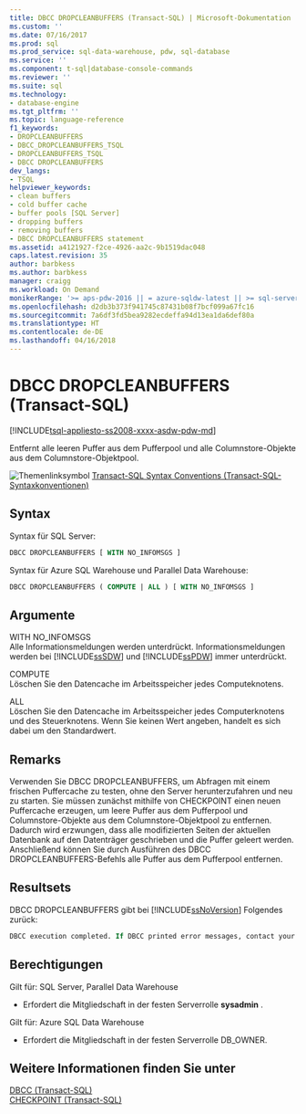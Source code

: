 ```yaml
---
title: DBCC DROPCLEANBUFFERS (Transact-SQL) | Microsoft-Dokumentation
ms.custom: ''
ms.date: 07/16/2017
ms.prod: sql
ms.prod_service: sql-data-warehouse, pdw, sql-database
ms.service: ''
ms.component: t-sql|database-console-commands
ms.reviewer: ''
ms.suite: sql
ms.technology:
- database-engine
ms.tgt_pltfrm: ''
ms.topic: language-reference
f1_keywords:
- DROPCLEANBUFFERS
- DBCC_DROPCLEANBUFFERS_TSQL
- DROPCLEANBUFFERS_TSQL
- DBCC DROPCLEANBUFFERS
dev_langs:
- TSQL
helpviewer_keywords:
- clean buffers
- cold buffer cache
- buffer pools [SQL Server]
- dropping buffers
- removing buffers
- DBCC DROPCLEANBUFFERS statement
ms.assetid: a4121927-f2ce-4926-aa2c-9b1519dac048
caps.latest.revision: 35
author: barbkess
ms.author: barbkess
manager: craigg
ms.workload: On Demand
monikerRange: '>= aps-pdw-2016 || = azure-sqldw-latest || >= sql-server-2016 || = sqlallproducts-allversions'
ms.openlocfilehash: d2db3b373f941745c87431b08f7bcf099a67fc16
ms.sourcegitcommit: 7a6df3fd5bea9282ecdeffa94d13ea1da6def80a
ms.translationtype: HT
ms.contentlocale: de-DE
ms.lasthandoff: 04/16/2018
---
```

# <a name="dbcc-dropcleanbuffers-transact-sql"></a>DBCC DROPCLEANBUFFERS (Transact-SQL)
[!INCLUDE[tsql-appliesto-ss2008-xxxx-asdw-pdw-md](../../includes/tsql-appliesto-ss2008-xxxx-asdw-pdw-md.md)]

Entfernt alle leeren Puffer aus dem Pufferpool und alle Columnstore-Objekte aus dem Columnstore-Objektpool.
  
![Themenlinksymbol](../../database-engine/configure-windows/media/topic-link.gif "Topic link icon") [Transact-SQL Syntax Conventions (Transact-SQL-Syntaxkonventionen)](../../t-sql/language-elements/transact-sql-syntax-conventions-transact-sql.md)
  
## <a name="syntax"></a>Syntax
Syntax für SQL Server: 

```sql
DBCC DROPCLEANBUFFERS [ WITH NO_INFOMSGS ]  
```  
Syntax für Azure SQL Warehouse und Parallel Data Warehouse:

```sql  
DBCC DROPCLEANBUFFERS ( COMPUTE | ALL ) [ WITH NO_INFOMSGS ]  
```  
  
## <a name="arguments"></a>Argumente  
 WITH NO_INFOMSGS  
 Alle Informationsmeldungen werden unterdrückt. Informationsmeldungen werden bei [!INCLUDE[ssSDW](../../includes/sssdw-md.md)] und [!INCLUDE[ssPDW](../../includes/sspdw-md.md)] immer unterdrückt.  
  
 COMPUTE  
 Löschen Sie den Datencache im Arbeitsspeicher jedes Computeknotens.  
  
 ALL  
 Löschen Sie den Datencache im Arbeitsspeicher jedes Computerknotens und des Steuerknotens. Wenn Sie keinen Wert angeben, handelt es sich dabei um den Standardwert.  
  
## <a name="remarks"></a>Remarks  
Verwenden Sie DBCC DROPCLEANBUFFERS, um Abfragen mit einem frischen Puffercache zu testen, ohne den Server herunterzufahren und neu zu starten.
Sie müssen zunächst mithilfe von CHECKPOINT einen neuen Puffercache erzeugen, um leere Puffer aus dem Pufferpool und Columnstore-Objekte aus dem Columnstore-Objektpool zu entfernen. Dadurch wird erzwungen, dass alle modifizierten Seiten der aktuellen Datenbank auf den Datenträger geschrieben und die Puffer geleert werden. Anschließend können Sie durch Ausführen des DBCC DROPCLEANBUFFERS-Befehls alle Puffer aus dem Pufferpool entfernen.
  
## <a name="result-sets"></a>Resultsets  
DBCC DROPCLEANBUFFERS gibt bei [!INCLUDE[ssNoVersion](../../includes/ssnoversion-md.md)] Folgendes zurück:
  
```sql
DBCC execution completed. If DBCC printed error messages, contact your system administrator.  
```  
  
## <a name="permissions"></a>Berechtigungen  

Gilt für: SQL Server, Parallel Data Warehouse 

- Erfordert die Mitgliedschaft in der festen Serverrolle **sysadmin** .  

Gilt für: Azure SQL Data Warehouse

- Erfordert die Mitgliedschaft in der festen Serverrolle DB_OWNER.  
  
## <a name="see-also"></a>Weitere Informationen finden Sie unter  
[DBCC &#40;Transact-SQL&#41;](../../t-sql/database-console-commands/dbcc-transact-sql.md)  
[CHECKPOINT &#40;Transact-SQL&#41;](../../t-sql/language-elements/checkpoint-transact-sql.md)  
  
  

